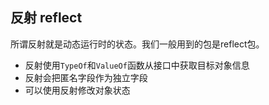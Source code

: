 ## 反射 reflect

 所谓反射就是动态运行时的状态。我们一般用到的包是reflect包。
- 反射使用`TypeOf`和`ValueOf`函数从接口中获取目标对象信息
- 反射会把匿名字段作为独立字段
- 可以使用反射修改对象状态
